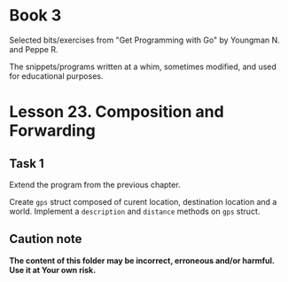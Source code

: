 # Book 3

Selected bits/exercises from "Get Programming with Go" by Youngman N. and Peppe R.

The snippets/programs written at a whim, sometimes modified, and used for educational purposes.

# Lesson 23. Composition and Forwarding

## Task 1

Extend the program from the previous chapter.

Create `gps` struct composed of curent location, destination location and a world. Implement a `description` and `distance` methods on `gps` struct.

## Caution note

**The content of this folder may be incorrect, erroneous and/or harmful. Use it at Your own risk.**
